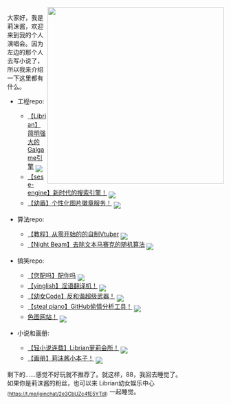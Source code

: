 

<img align='right' src='https://cdn.jsdelivr.net/gh/RimoChan/rimochan-cookbook/外/00.webp' width='410px'>

大家好，我是莉沫酱，欢迎来到我的个人演唱会。因为左边的那个人去写小说了，所以我来介绍一下这里都有什么。

+ 工程repo:
    - [【Librian】简明强大的Galgame引擎](https://github.com/RimoChan/Librian)
    <a href='https://github.com/RimoChan/Librian'><img align='middle' src='https://unv-shield.librian.net/api/unv_shield?repo=RimoChan/Librian'></img></a>
    [![]()]()
    - [【sese-engine】新时代的搜索引擎！](https://github.com/RimoChan/sese-engine)
    <a href='https://github.com/RimoChan/sese-engine'><img align='middle' src='https://unv-shield.librian.net/api/unv_shield?repo=RimoChan/sese-engine'></img></a>
    [![]()]()
    - [【幼盾】个性化图片徽章服务！](https://github.com/RimoChan/unv-shield)
    <a href='https://github.com/RimoChan/unv-shield'><img align='middle' src='https://unv-shield.librian.net/api/unv_shield?repo=RimoChan/unv-shield'></img></a>
    [![]()]()

+ 算法repo:
    - [【教程】从零开始的的自制Vtuber](https://github.com/RimoChan/Vtuber_Tutorial)
    <a href='https://github.com/RimoChan/Vtuber_Tutorial'><img align='middle' src='https://unv-shield.librian.net/api/unv_shield?repo=RimoChan/Vtuber_Tutorial'></img></a>
    [![]()]()
    - [【Night Beam】去除文本马赛克的随机算法](https://github.com/RimoChan/Night-Beam)
    <a href='https://github.com/RimoChan/Night-Beam'><img align='middle' src='https://unv-shield.librian.net/api/unv_shield?repo=RimoChan/Night-Beam'></img></a>
    [![]()]()

+ 搞笑repo:
    - [【您配吗】配你吗](https://github.com/RimoChan/match-you)
    <a href='https://github.com/RimoChan/match-you'><img align='middle' src='https://unv-shield.librian.net/api/unv_shield?repo=RimoChan/match-you'></img></a>
    [![]()]()
    - [【yinglish】淫语翻译机！](https://github.com/RimoChan/yinglish)
    <a href='https://github.com/RimoChan/yinglish'><img align='middle' src='https://unv-shield.librian.net/api/unv_shield?repo=RimoChan/yinglish'></img></a>
    [![]()]()
    - [【幼女Code】反和谐超级武器！](https://github.com/RimoChan/unvcode)
    <a href='https://github.com/RimoChan/unvcode'><img align='middle' src='https://unv-shield.librian.net/api/unv_shield?repo=RimoChan/unvcode'></img></a>
    [![]()]()
    - [【steal piano】GitHub偷情分析工具！](https://github.com/RimoChan/steal_piano)
    <a href='https://github.com/RimoChan/steal_piano'><img align='middle' src='https://unv-shield.librian.net/api/unv_shield?repo=RimoChan/steal_piano'></img></a>
    [![]()]()
    - [色图网站！](https://github.com/RimoChan/color_site)
    <a href='https://github.com/RimoChan/color_site'><img align='middle' src='https://unv-shield.librian.net/api/unv_shield?repo=RimoChan/color_site'></img></a>
    [![]()]()

+ 小说和画册:
    - [【轻小说连载】Librian萝莉会所！](https://github.com/RimoChan/librian-can)
    <a href='https://github.com/RimoChan/librian-can'><img align='middle' src='https://unv-shield.librian.net/api/unv_shield?repo=RimoChan/librian-can'></img></a>
    [![]()]()
    - [【画册】莉沫酱小本子！](https://github.com/RimoChan/rimochan-cookbook)
    <a href='https://github.com/RimoChan/rimochan-cookbook'><img align='middle' src='https://unv-shield.librian.net/api/unv_shield?repo=RimoChan/rimochan-cookbook'></img></a>
    [![]()]()

剩下的……感觉不好玩就不推荐了。就这样，88，我回去睡觉了。  
如果你是莉沫酱的粉丝，也可以来 Librian幼女娱乐中心<sub>(<https://t.me/joinchat/2e3CbUZc4fE5YTdl>)</sub> 一起睡觉。